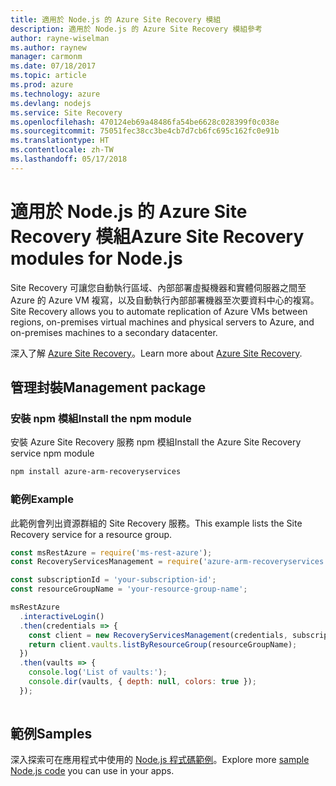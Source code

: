 ```yaml
---
title: 適用於 Node.js 的 Azure Site Recovery 模組
description: 適用於 Node.js 的 Azure Site Recovery 模組參考
author: rayne-wiselman
ms.author: raynew
manager: carmonm
ms.date: 07/18/2017
ms.topic: article
ms.prod: azure
ms.technology: azure
ms.devlang: nodejs
ms.service: Site Recovery
ms.openlocfilehash: 470124eb69a48486fa54be6628c028399f0c038e
ms.sourcegitcommit: 75051fec38cc3be4cb7d7cb6fc695c162fc0e91b
ms.translationtype: HT
ms.contentlocale: zh-TW
ms.lasthandoff: 05/17/2018
---
```

# <a name="azure-site-recovery-modules-for-nodejs"></a><span data-ttu-id="279e0-103">適用於 Node.js 的 Azure Site Recovery 模組</span><span class="sxs-lookup"><span data-stu-id="279e0-103">Azure Site Recovery modules for Node.js</span></span>

<span data-ttu-id="279e0-104">Site Recovery 可讓您自動執行區域、內部部署虛擬機器和實體伺服器之間至 Azure 的 Azure VM 複寫，以及自動執行內部部署機器至次要資料中心的複寫。</span><span class="sxs-lookup"><span data-stu-id="279e0-104">Site Recovery allows you to automate replication of Azure VMs between regions, on-premises virtual machines and physical servers to Azure, and on-premises machines to a secondary datacenter.</span></span>

<span data-ttu-id="279e0-105">深入了解 [Azure Site Recovery](https://docs.microsoft.com/azure/site-recovery/site-recovery-overview)。</span><span class="sxs-lookup"><span data-stu-id="279e0-105">Learn more about [Azure Site Recovery](https://docs.microsoft.com/azure/site-recovery/site-recovery-overview).</span></span>

## <a name="management-package"></a><span data-ttu-id="279e0-106">管理封裝</span><span class="sxs-lookup"><span data-stu-id="279e0-106">Management package</span></span>

### <a name="install-the-npm-module"></a><span data-ttu-id="279e0-107">安裝 npm 模組</span><span class="sxs-lookup"><span data-stu-id="279e0-107">Install the npm module</span></span>

<span data-ttu-id="279e0-108">安裝 Azure Site Recovery 服務 npm 模組</span><span class="sxs-lookup"><span data-stu-id="279e0-108">Install the Azure Site Recovery service npm module</span></span>

```bash
npm install azure-arm-recoveryservices
```

### <a name="example"></a><span data-ttu-id="279e0-109">範例</span><span class="sxs-lookup"><span data-stu-id="279e0-109">Example</span></span>

<span data-ttu-id="279e0-110">此範例會列出資源群組的 Site Recovery 服務。</span><span class="sxs-lookup"><span data-stu-id="279e0-110">This example lists the Site Recovery service for a resource group.</span></span>

```javascript
const msRestAzure = require('ms-rest-azure');
const RecoveryServicesManagement = require('azure-arm-recoveryservices');

const subscriptionId = 'your-subscription-id';
const resourceGroupName = 'your-resource-group-name';

msRestAzure
  .interactiveLogin()
  .then(credentials => {
    const client = new RecoveryServicesManagement(credentials, subscriptionId);
    return client.vaults.listByResourceGroup(resourceGroupName);
  })
  .then(vaults => {
    console.log('List of vaults:');
    console.dir(vaults, { depth: null, colors: true });
  });
  
```

## <a name="samples"></a><span data-ttu-id="279e0-111">範例</span><span class="sxs-lookup"><span data-stu-id="279e0-111">Samples</span></span>

<span data-ttu-id="279e0-112">深入探索可在應用程式中使用的 [Node.js 程式碼範例](https://azure.microsoft.com/resources/samples/?platform=nodejs)。</span><span class="sxs-lookup"><span data-stu-id="279e0-112">Explore more [sample Node.js code](https://azure.microsoft.com/resources/samples/?platform=nodejs) you can use in your apps.</span></span>
